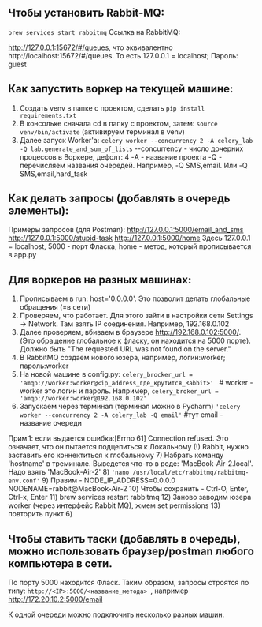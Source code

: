 ## Чтобы установить Rabbit-MQ:
```brew services start rabbitmq```
Ссылка на RabbitMQ:

http://127.0.0.1:15672/#/queues, что эквивалентно http://localhost:15672/#/queues. То есть 127.0.0.1 = localhost; Пароль: guest

## Как запустить воркер на текущей машине:
1. Создать venv в папке с проектом, сделать ```pip install requirements.txt```
2. В консольке сначала cd в папку с проектом, затем: ```source venv/bin/activate``` (активируем терминал в venv)
3. Далее запуск Worker'a:
```celery worker --concurrency 2 -A celery_lab -Q lab.generate_and_sum_of_lists```
--concurrency - число дочерних процессов в Воркере, дефолт: 4
-A - название проекта
-Q - перечисляем названия очередей. Например, -Q SMS,email. Или -Q SMS,email,hard_task

## Как делать запросы (добавлять в очередь элементы):
Примеры запросов (для Postman):
    http://127.0.0.1:5000/email_and_sms
    http://127.0.0.1:5000/stupid-task
    http://127.0.0.1:5000/home
    Здесь 127.0.0.1 = localhost, 5000 - порт Фласка, home - метод, который прописывается в app.py

## Для воркеров на разных машинах:
1) Прописываем в run: host='0.0.0.0'. Это позволит делать глобальные обращения (=в сети)
2) Проверяем, что работает. Для этого зайти в настройки сети Settings -> Network. Там взять IP соединения. Например, 192.168.0.102
3) Далее проверяем, вбиваем в браузере http://192.168.0.102:5000/. (Это обращение глобальное к фласку, он находится на 5000 порте). Должно быть "The requested URL was not found on the server."
4) В RabbitMQ создаем нового юзера, например, логин:worker; пароль:worker
5) На новой машине в config.py:
```celery_brocker_url = 'amqp://worker:worker@<ip_address_где_крутится_Rabbit>' ``` # worker - worker это логин и пароль. Например,
```celery_broker_url = 'amqp://worker:worker@192.168.0.102' ```
6) Запускаем через терминал (терминал можно в Pycharm) ``` 'celery worker --concurrency 2 -A celery_lab -Q email' ``` #тут email - название очереди

Прим.1: если выдается ошибка:[Errno 61] Connection refused. Это означает, что он пытается подцепиться к Локальному (!) Rabbit, нужно заставить его коннектиться к глобальному
7) Набрать команду 'hostname' в треминале. Выведется что-то в роде: 'MacBook-Air-2.local'. Надо взять 'MacBook-Air-2'
8) ``` 'nano /usr/local/etc/rabbitmq/rabbitmq-env.conf' ```
9) Правим - NODE_IP_ADDRESS=0.0.0.0
NODENAME=rabbit@MacBook-Air-2
10) Чтобы сохранить - Ctrl-O, Enter, Ctrl-x, Enter
11) brew services restart rabbitmq
12) Заново заводим юзера worker (через интерфейс Rabbit MQ), жмем set permissions
13) повторить пункт 6)


## Чтобы ставить таски (добавлять в очередь), можно использовать браузер/postman любого компьютера в сети.
По порту 5000 находится Фласк. Таким образом, запросы строятся по типу:
```http://<IP>:5000/<название_метода> ```, например
http://172.20.10.2:5000/email

К одной очереди можно подключить несколько разных машин.